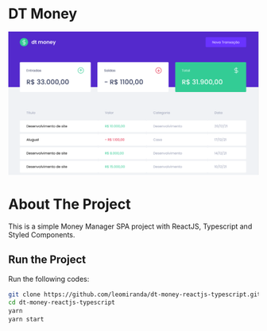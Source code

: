 # DT Money

<p align="center" >
    <img alt="App printscreen" width="950" src="docs/print-dt-money.png"/>
</p>

# About The Project

This is a simple Money Manager SPA project with ReactJS, Typescript and Styled Components.

## Run the Project

Run the following codes:

```bash
git clone https://github.com/leomiranda/dt-money-reactjs-typescript.git
cd dt-money-reactjs-typescript
yarn
yarn start
```

